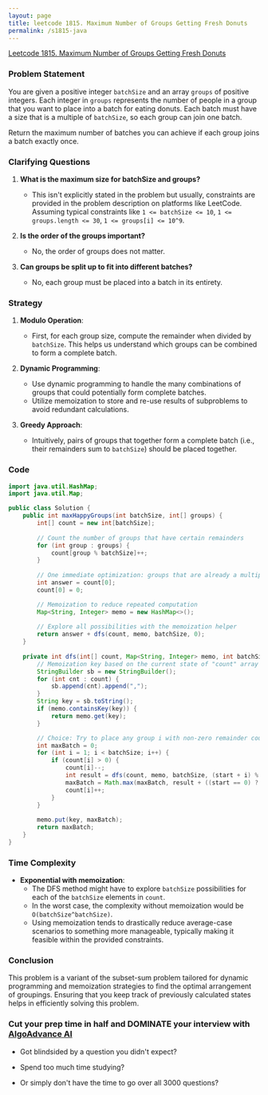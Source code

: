 ```yaml
---
layout: page
title: leetcode 1815. Maximum Number of Groups Getting Fresh Donuts
permalink: /s1815-java
---
```

[Leetcode 1815. Maximum Number of Groups Getting Fresh Donuts](https://algoadvance.github.io/algoadvance/l1815)
### Problem Statement

You are given a positive integer `batchSize` and an array `groups` of positive integers. Each integer in `groups` represents the number of people in a group that you want to place into a batch for eating donuts. Each batch must have a size that is a multiple of `batchSize`, so each group can join one batch. 

Return the maximum number of batches you can achieve if each group joins a batch exactly once.

### Clarifying Questions

1. **What is the maximum size for batchSize and groups?**
   - This isn't explicitly stated in the problem but usually, constraints are provided in the problem description on platforms like LeetCode. Assuming typical constraints like `1 <= batchSize <= 10`, `1 <= groups.length <= 30`, `1 <= groups[i] <= 10^9`.

2. **Is the order of the groups important?**
   - No, the order of groups does not matter.

3. **Can groups be split up to fit into different batches?**
   - No, each group must be placed into a batch in its entirety.

### Strategy

1. **Modulo Operation**:
   - First, for each group size, compute the remainder when divided by `batchSize`. This helps us understand which groups can be combined to form a complete batch.

2. **Dynamic Programming**:
   - Use dynamic programming to handle the many combinations of groups that could potentially form complete batches.
   - Utilize memoization to store and re-use results of subproblems to avoid redundant calculations.

3. **Greedy Approach**:
   - Intuitively, pairs of groups that together form a complete batch (i.e., their remainders sum to `batchSize`) should be placed together.

### Code

```java
import java.util.HashMap;
import java.util.Map;

public class Solution {
    public int maxHappyGroups(int batchSize, int[] groups) {
        int[] count = new int[batchSize];
        
        // Count the number of groups that have certain remainders
        for (int group : groups) {
            count[group % batchSize]++;
        }
        
        // One immediate optimization: groups that are already a multiple of batchSize
        int answer = count[0];
        count[0] = 0;

        // Memoization to reduce repeated computation
        Map<String, Integer> memo = new HashMap<>();
        
        // Explore all possibilities with the memoization helper
        return answer + dfs(count, memo, batchSize, 0);
    }
    
    private int dfs(int[] count, Map<String, Integer> memo, int batchSize, int start) {
        // Memoization key based on the current state of "count" array
        StringBuilder sb = new StringBuilder();
        for (int cnt : count) {
            sb.append(cnt).append(",");
        }
        String key = sb.toString();
        if (memo.containsKey(key)) {
            return memo.get(key);
        }

        // Choice: Try to place any group i with non-zero remainder count i
        int maxBatch = 0;
        for (int i = 1; i < batchSize; i++) {
            if (count[i] > 0) {
                count[i]--;
                int result = dfs(count, memo, batchSize, (start + i) % batchSize);
                maxBatch = Math.max(maxBatch, result + ((start == 0) ? 1 : 0)); // Add 1 if we complete a batch
                count[i]++;
            }
        }
        
        memo.put(key, maxBatch);
        return maxBatch;
    }
}
```

### Time Complexity

- **Exponential with memoization**:
  - The DFS method might have to explore `batchSize` possibilities for each of the `batchSize` elements in `count`.
  - In the worst case, the complexity without memoization would be `O(batchSize^batchSize)`.
  - Using memoization tends to drastically reduce average-case scenarios to something more manageable, typically making it feasible within the provided constraints.

### Conclusion

This problem is a variant of the subset-sum problem tailored for dynamic programming and memoization strategies to find the optimal arrangement of groupings. Ensuring that you keep track of previously calculated states helps in efficiently solving this problem.


### Cut your prep time in half and DOMINATE your interview with [AlgoAdvance AI](https://algoAdvance.com)

- Got blindsided by a question you didn't expect?

- Spend too much time studying?

- Or simply don't have the time to go over all 3000 questions?

